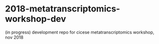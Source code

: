 # 2018-metatranscriptomics-workshop-dev
(in progress) development repo for cicese metatranscriptomics workshop, nov 2018
